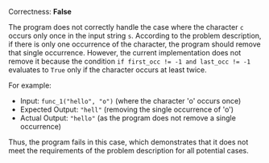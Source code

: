 Correctness: **False**

The program does not correctly handle the case where the character `c` occurs only once in the input string `s`. According to the problem description, if there is only one occurrence of the character, the program should remove that single occurrence. However, the current implementation does not remove it because the condition `if first_occ != -1 and last_occ != -1` evaluates to `True` only if the character occurs at least twice. 

For example:
- Input: `func_1("hello", "o")` (where the character 'o' occurs once)
- Expected Output: `"hell"` (removing the single occurrence of 'o')
- Actual Output: `"hello"` (as the program does not remove a single occurrence)

Thus, the program fails in this case, which demonstrates that it does not meet the requirements of the problem description for all potential cases.